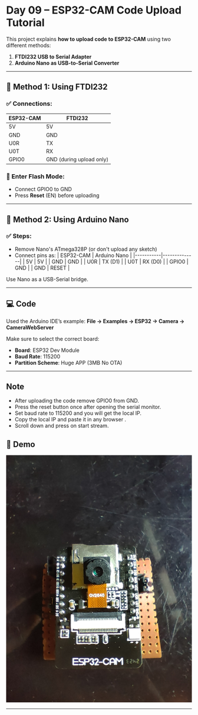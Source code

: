 # Day 09 – ESP32-CAM Code Upload Tutorial

This project explains **how to upload code to ESP32-CAM** using two different methods:
1. **FTDI232 USB to Serial Adapter**
2. **Arduino Nano as USB-to-Serial Converter**

---

## 🔧 Method 1: Using FTDI232
### ✅ Connections:
| ESP32-CAM | FTDI232 |
|-----------|---------|
| 5V        | 5V      |
| GND       | GND     |
| U0R       | TX      |
| U0T       | RX      |
| GPIO0     | GND (during upload only) |

### 🔁 Enter Flash Mode:
- Connect GPIO0 to GND
- Press **Reset** (EN) before uploading

---

## 🔧 Method 2: Using Arduino Nano
### ✅ Steps:
- Remove Nano's ATmega328P (or don't upload any sketch)
- Connect pins as:
| ESP32-CAM | Arduino Nano |
|-----------|--------------|
| 5V        | 5V           |
| GND       | GND          |
| U0R       | TX (D1)      |
| U0T       | RX (D0)      |
| GPIO0     | GND          |
| GND     | RESET          |

Use Nano as a USB-Serial bridge.

---

## 💻 Code
Used the Arduino IDE’s example:
**File → Examples → ESP32 → Camera → CameraWebServer**

Make sure to select the correct board:
- **Board**: ESP32 Dev Module
- **Baud Rate**: 115200
- **Partition Scheme**: Huge APP (3MB No OTA)

---

## Note
- After uploading the code remove GPIO0 from GND.
- Press the reset button once after opening the serial monitor.
- Set baud rate to 115200 and you will get the local IP.
- Copy the local IP and paste it in any browser . 
- Scroll down and press on start stream. 

## 📸 Demo
![Demo](Demo_Image.jpg)

---


